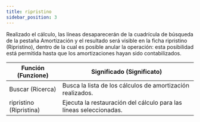 ```yaml
---
title: ripristino
sidebar_position: 3
---
```


Realizado el cálculo, las líneas desaparecerán de la cuadrícula de búsqueda de la pestaña Amortización y el resultado será visible en la ficha ripristino (Ripristino), dentro de la cual es posible anular la operación: esta posibilidad está permitida hasta que los amortizaciones hayan sido contabilizados.

| Función (Funzione) | Significado (Significato) |
| --- | --- |
| Buscar (Ricerca) | Busca la lista de los cálculos de amortización realizados. |
| ripristino (Ripristina) | Ejecuta la restauración del cálculo para las líneas seleccionadas. |